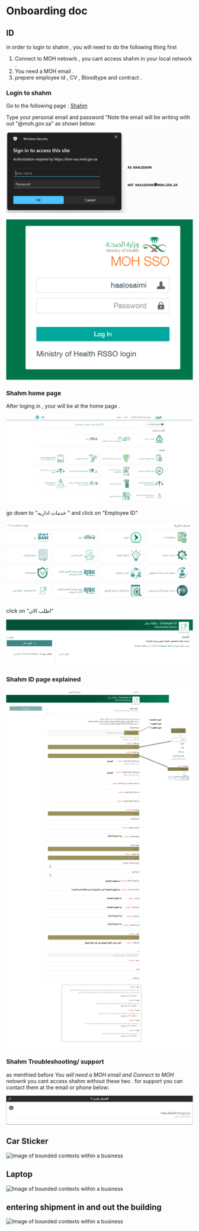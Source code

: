 # Onboarding doc 




## ID
in order to login to shahm , you will need to do the following thing first
1. Connect to MOH netowrk , you cant access shahm in your local network .
2. You need a MOH email . 
3. prepere employee id , CV , Bloodtype and contract .


### Login to shahm
Go to the following page : [Shahm]([http://a.com](https://itsm.moh.gov.sa/))	

Type your personal email and password "Note the email will be writing with out "@moh.gov.sa" as shown below:

![Image of bounded contexts within a business](./images/login1.png)

![Image of bounded contexts within a business](./images/login2.png)
### Shahm home page
After loging in , your will be at the home page .

![Image of bounded contexts within a business](./images/shahm_home.png)



go down to "خدمات اداريه " and click on "Employee ID"

![Image of bounded contexts within a business](./images/shahm_home_id.png)

click on "اطلب الان"

![Image of bounded contexts within a business](./images/employeeid.png)



### Shahm ID page explained

![Image of bounded contexts within a business](./images/idExplained.png)

### Shahm Troubleshooting/ support
as menthied before *You will need a MOH email and Connect to MOH netowrk* you cant access shahm without these two .
for support you can contact them at the email or phone below: 

![Image of bounded contexts within a business](./images/support.png)

## Car Sticker 

![Image of bounded contexts within a business](./images/ddd-.png)


## Laptop 

![Image of bounded contexts within a business](./images/ddd-.png)


## entering shipment in and out the building 

![Image of bounded contexts within a business](./images/ddd-.png)



